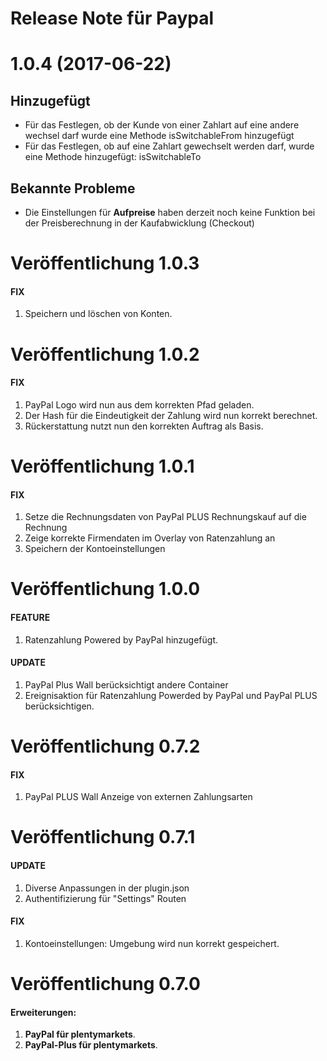 # Release Note für Paypal

# 1.0.4 (2017-06-22)

## Hinzugefügt

- Für das Festlegen, ob der Kunde von einer Zahlart auf eine andere wechsel darf wurde eine Methode isSwitchableFrom hinzugefügt
- Für das Festlegen, ob auf eine Zahlart gewechselt werden darf, wurde eine Methode hinzugefügt: isSwitchableTo

## Bekannte Probleme

- Die Einstellungen für **Aufpreise** haben derzeit noch keine Funktion bei der Preisberechnung in der Kaufabwicklung (Checkout)

# Veröffentlichung 1.0.3

#### FIX
1. Speichern und löschen von Konten.

# Veröffentlichung 1.0.2

#### FIX
1. PayPal Logo wird nun aus dem korrekten Pfad geladen.
2. Der Hash für die Eindeutigkeit der Zahlung wird nun korrekt berechnet.
3. Rückerstattung nutzt nun den korrekten Auftrag als Basis.

# Veröffentlichung 1.0.1

#### FIX
1. Setze die Rechnungsdaten von PayPal PLUS Rechnungskauf auf die Rechnung
2. Zeige korrekte Firmendaten im Overlay von Ratenzahlung an
3. Speichern der Kontoeinstellungen

# Veröffentlichung 1.0.0

#### FEATURE
1. Ratenzahlung Powered by PayPal hinzugefügt.

#### UPDATE
1. PayPal Plus Wall berücksichtigt andere Container
2. Ereignisaktion für Ratenzahlung Powerded by PayPal und PayPal PLUS berücksichtigen.


# Veröffentlichung 0.7.2

#### FIX
1. PayPal PLUS Wall Anzeige von externen Zahlungsarten

# Veröffentlichung 0.7.1

#### UPDATE
1. Diverse Anpassungen in der plugin.json
2. Authentifizierung für "Settings" Routen

#### FIX
1. Kontoeinstellungen: Umgebung wird nun korrekt gespeichert.

# Veröffentlichung 0.7.0

#### Erweiterungen:
  
1. **PayPal für plentymarkets**.
2. **PayPal-Plus für plentymarkets**.